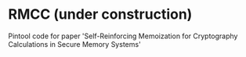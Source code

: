 # RMCC (under construction)
Pintool code for paper 'Self-Reinforcing Memoization for Cryptography Calculations in Secure Memory Systems'

